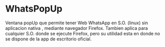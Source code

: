 # WhatsPopUp
Ventana popUp que permite tener Web WhatsApp en S.O. (linux) sin aplicacion nativa , mediante navegador Firefox. Tambien aplica para cualquier S.O. donde se ejecute Firefox, pero su utilidad esta en donde no se dispone de la app de escritorio oficial.